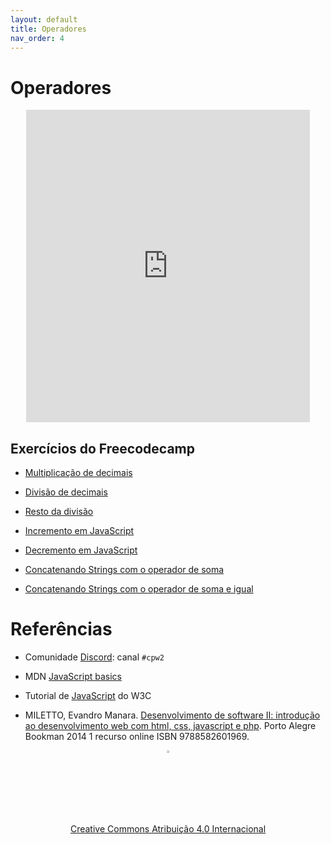 ```yaml
---
layout: default
title: Operadores
nav_order: 4
---
```


# Operadores
<center>
<iframe src="https://cpw2.rpmhub.dev/operadores/slides/index.html#/" title="Operadores" width="90%" height="500" style="border:none;"></iframe>
</center>

## Exercícios do Freecodecamp

* [Multiplicação de decimais](https://www.freecodecamp.org/learn/javascript-algorithms-and-data-structures/basic-javascript/multiply-two-decimals-with-javascript)

* [Divisão de decimais](https://www.freecodecamp.org/learn/javascript-algorithms-and-data-structures/basic-javascript/divide-one-decimal-by-another-with-javascript)

* [Resto da divisão](https://www.freecodecamp.org/learn/javascript-algorithms-and-data-structures/basic-javascript/finding-a-remainder-in-javascript)

* [Incremento em JavaScript](https://www.freecodecamp.org/learn/javascript-algorithms-and-data-structures/basic-javascript/increment-a-number-with-javascript)

* [Decremento em JavaScript](https://www.freecodecamp.org/learn/javascript-algorithms-and-data-structures/basic-javascript/decrement-a-number-with-javascript)

* [Concatenando Strings com o operador de soma](https://www.freecodecamp.org/learn/javascript-algorithms-and-data-structures/basic-javascript/concatenating-strings-with-plus-operator)

* [Concatenando Strings com o operador de soma e igual](https://www.freecodecamp.org/learn/javascript-algorithms-and-data-structures/basic-javascript/concatenating-strings-with-the-plus-equals-operator)

# Referências

* Comunidade [Discord](https://discord.com/invite/C29cqvm): canal `#cpw2`

* MDN [JavaScript basics](https://developer.mozilla.org/en-US/docs/Learn/Getting_started_with_the_web/JavaScript_basics)

* Tutorial de [JavaScript](http://www.w3schools.com/js) do W3C

* MILETTO, Evandro Manara. [Desenvolvimento de software II: introdução ao desenvolvimento web com html, css, javascript e php](https://biblioteca.ifrs.edu.br/pergamum_ifrs/biblioteca_s/acesso_login.php?cod_acervo_acessibilidade=5020682&acesso=aHR0cHM6Ly9pbnRlZ3JhZGEubWluaGFiaWJsaW90ZWNhLmNvbS5ici9ib29rcy85Nzg4NTgyNjAxOTY5&label=acesso%20restrito). Porto Alegre Bookman 2014 1 recurso online ISBN 9788582601969.

<center>
<a href="https://github.com/rodrigoprestesmachado" target="blanck"><img src="../imgs/logo.png" alt="Rodrigo Prestes Machado" width="3%" height="3%" border=0 style="border:0; text-decoration:none; outline:none"></a><br/>
<a rel="license" href="http://creativecommons.org/licenses/by/4.0/">Creative Commons Atribuição 4.0 Internacional</a>